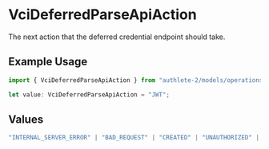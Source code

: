 # VciDeferredParseApiAction

The next action that the deferred credential endpoint should take.

## Example Usage

```typescript
import { VciDeferredParseApiAction } from "authlete-2/models/operations";

let value: VciDeferredParseApiAction = "JWT";
```

## Values

```typescript
"INTERNAL_SERVER_ERROR" | "BAD_REQUEST" | "CREATED" | "UNAUTHORIZED" | "FORBIDDEN" | "JSON" | "JWT" | "OK"
```